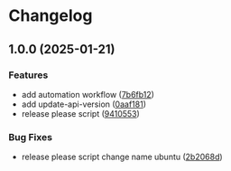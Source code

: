 # Changelog

## 1.0.0 (2025-01-21)


### Features

* add automation workflow ([7b6fb12](https://github.com/tikimcrzx723/socail/commit/7b6fb12415e65b4ffec1b97c11eb79a2e1d0367b))
* add update-api-version ([0aaf181](https://github.com/tikimcrzx723/socail/commit/0aaf18121a5db316cf26331f6130d670a23359da))
* release please script ([9410553](https://github.com/tikimcrzx723/socail/commit/94105539e7a5db596312798dccc2242f54adf623))


### Bug Fixes

* release please script change name ubuntu ([2b2068d](https://github.com/tikimcrzx723/socail/commit/2b2068de82fa93ab06c6378cf622db1065e32e61))
